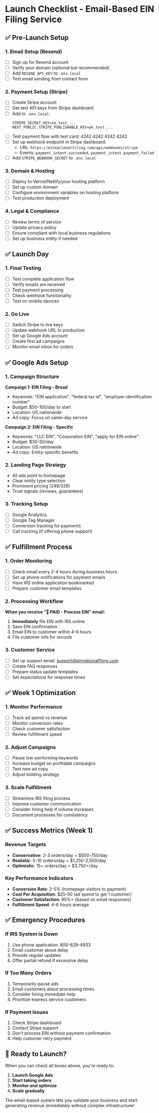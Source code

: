 # Launch Checklist - Email-Based EIN Filing Service

## ✅ Pre-Launch Setup

### 1. Email Setup (Resend)
- [ ] Sign up for Resend account
- [ ] Verify your domain (optional but recommended)
- [ ] Add `RESEND_API_KEY` to `.env.local`
- [ ] Test email sending from contact form

### 2. Payment Setup (Stripe)
- [ ] Create Stripe account
- [ ] Get test API keys from Stripe dashboard
- [ ] Add to `.env.local`:
  ```
  STRIPE_SECRET_KEY=sk_test_...
  NEXT_PUBLIC_STRIPE_PUBLISHABLE_KEY=pk_test_...
  ```
- [ ] Test payment flow with test card: 4242 4242 4242 4242
- [ ] Set up webhook endpoint in Stripe dashboard:
  - URL: `https://einnationalfiling.com/api/webhooks/stripe`
  - Events: `payment_intent.succeeded`, `payment_intent.payment_failed`
- [ ] Add `STRIPE_WEBHOOK_SECRET` to `.env.local`

### 3. Domain & Hosting
- [ ] Deploy to Vercel/Netlify/your hosting platform
- [ ] Set up custom domain
- [ ] Configure environment variables on hosting platform
- [ ] Test production deployment

### 4. Legal & Compliance
- [ ] Review terms of service
- [ ] Update privacy policy
- [ ] Ensure compliant with local business regulations
- [ ] Set up business entity if needed

## ✅ Launch Day

### 1. Final Testing
- [ ] Test complete application flow
- [ ] Verify emails are received
- [ ] Test payment processing
- [ ] Check webhook functionality
- [ ] Test on mobile devices

### 2. Go Live
- [ ] Switch Stripe to live keys
- [ ] Update webhook URL to production
- [ ] Set up Google Ads account
- [ ] Create first ad campaigns
- [ ] Monitor email inbox for orders

## ✅ Google Ads Setup

### 1. Campaign Structure
**Campaign 1: EIN Filing - Broad**
- Keywords: "EIN application", "federal tax id", "employer identification number"
- Budget: $50-100/day to start
- Location: US nationwide
- Ad copy: Focus on same-day service

**Campaign 2: EIN Filing - Specific**
- Keywords: "LLC EIN", "Corporation EIN", "apply for EIN online"
- Budget: $30-50/day
- Location: US nationwide
- Ad copy: Entity-specific benefits

### 2. Landing Page Strategy
- All ads point to homepage
- Clear entity type selection
- Prominent pricing ($249/$329)
- Trust signals (reviews, guarantees)

### 3. Tracking Setup
- [ ] Google Analytics
- [ ] Google Tag Manager
- [ ] Conversion tracking for payments
- [ ] Call tracking (if offering phone support)

## ✅ Fulfillment Process

### 1. Order Monitoring
- [ ] Check email every 2-4 hours during business hours
- [ ] Set up phone notifications for payment emails
- [ ] Have IRS online application bookmarked
- [ ] Prepare customer email templates

### 2. Processing Workflow
**When you receive "🚨 PAID - Process EIN" email:**
1. **Immediately** file EIN with IRS online
2. Save EIN confirmation
3. Email EIN to customer within 4-6 hours
4. File customer info for records

### 3. Customer Service
- [ ] Set up support email: support@einnationalfiling.com
- [ ] Create FAQ responses
- [ ] Prepare status update templates
- [ ] Set expectations for response times

## ✅ Week 1 Optimization

### 1. Monitor Performance
- [ ] Track ad spend vs revenue
- [ ] Monitor conversion rates
- [ ] Check customer satisfaction
- [ ] Review fulfillment speed

### 2. Adjust Campaigns
- [ ] Pause low-performing keywords
- [ ] Increase budget on profitable campaigns
- [ ] Test new ad copy
- [ ] Adjust bidding strategy

### 3. Scale Fulfillment
- [ ] Streamline IRS filing process
- [ ] Improve customer communication
- [ ] Consider hiring help if volume increases
- [ ] Document processes for consistency

## ✅ Success Metrics (Week 1)

### Revenue Targets
- **Conservative**: 2-3 orders/day = $500-750/day
- **Realistic**: 5-10 orders/day = $1,250-2,500/day
- **Optimistic**: 15+ orders/day = $3,750+/day

### Key Performance Indicators
- **Conversion Rate**: 2-5% (homepage visitors to payment)
- **Cost Per Acquisition**: $25-50 (ad spend to get 1 customer)
- **Customer Satisfaction**: 95%+ (based on email responses)
- **Fulfillment Speed**: 4-6 hours average

## ✅ Emergency Procedures

### If IRS System is Down
1. Use phone application: 800-829-4933
2. Email customer about delay
3. Provide regular updates
4. Offer partial refund if excessive delay

### If Too Many Orders
1. Temporarily pause ads
2. Email customers about processing times
3. Consider hiring immediate help
4. Prioritize express service customers

### If Payment Issues
1. Check Stripe dashboard
2. Contact Stripe support
3. Don't process EIN without payment confirmation
4. Help customer retry payment

## 🎯 Ready to Launch?

When you can check all boxes above, you're ready to:
1. **Launch Google Ads**
2. **Start taking orders**
3. **Monitor and optimize**
4. **Scale gradually**

The email-based system lets you validate your business and start generating revenue immediately without complex infrastructure! 